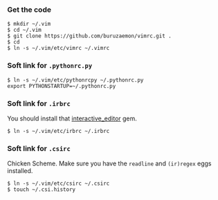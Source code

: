 ### Get the code ###
```
$ mkdir ~/.vim
$ cd ~/.vim
$ git clone https://github.com/buruzaemon/vimrc.git .
$ cd
$ ln -s ~/.vim/etc/vimrc ~/.vimrc
```

### Soft link for `.pythonrc.py` ###
```
$ ln -s ~/.vim/etc/pythonrcpy ~/.pythonrc.py
export PYTHONSTARTUP=~/.pythonrc.py
```

### Soft link for `.irbrc` ###
You should install that [interactive_editor](http://vimcasts.org/episodes/running-vim-within-irb/) gem.
```
$ ln -s ~/.vim/etc/irbrc ~/.irbrc
```

### Soft link for `.csirc` ###
Chicken Scheme. Make sure you have the `readline` and `(ir)regex` eggs installed.
```
$ ln -s ~/.vim/etc/csirc ~/.csirc
$ touch ~/.csi.history
```
